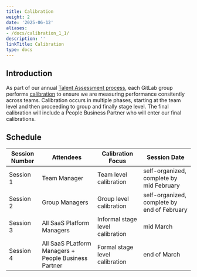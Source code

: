 ```yaml
---
title: Calibration
weight: 2
date: '2025-06-12'
aliases:
- /docs/calibration_1_1/
description: ''
linkTitle: Calibration
type: docs
---
```


## Introduction

As part of our annual [Talent Assessment process](/handbook/people-group/talent-assessment/), each GitLab group performs [calibration](/handbook/people-group/talent-assessment/#calibration) to ensure we are measuring performance consitently across teams. Calibration occurs in multiple phases, starting at the team level and then proceeding to group and finally stage level. The final calibration will include a People Business Partner who will enter our final calibrations.

## Schedule

| Session Number | Attendees | Calibration Focus | Session Date |
| -------------- | --------- | ----------------- | ------------ |
| Session 1      | Team Manager | Team level calibration | self-organized, complete by mid February |
| Session 2      | Group Managers | Group level calibration | self-organized, complete by end of February |
| Session 3      | All SaaS Platform Managers | Informal stage level calibration | mid March |
| Session 4      | All SaaS PLatform Managers + People Business Partner | Formal stage level calibration | end of March |
